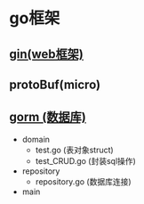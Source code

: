 # go框架

## [gin(web框架)](./gin/README.md)


## protoBuf(micro)

## [gorm (数据库)](./gorm)

- domain
  - test.go  (表对象struct)
  - test_CRUD.go  (封装sql操作)
- repository
  - repository.go  (数据库连接)
- main